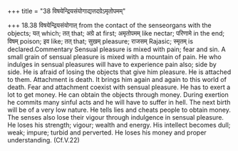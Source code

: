 +++
title = "38 विषयेन्द्रियसंयोगाद्यत्तदग्रेऽमृतोपमम्"

+++
18.38 विषयेन्द्रियसंयोगात् from the contact of the senseorgans with the
objects; यत् which; तत् that; अग्रे at first; अमृतोपमम् like nectar;
परिणामे in the end; विषम् poison; इव like; तत् that; सुखम् pleasure;
राजसम् Rajasic; स्मृतम् is declared.Commentary Sensual pleasure is mixed
with pain; fear and sin. A small grain of sensual pleasure is mixed with
a mountain of pain. He who indulges in sensual pleasures will have to
experience pain also; side by side. He is afraid of losing the objects
that give him pleasure. He is attached to them. Attachment is death. It
brings him again and again to this world of death. Fear and attachment
coexist with sensual pleasure. He has to exert a lot to get money. He
can obtain the objects through money. During exertion he commits many
sinful acts and he will have to suffer in hell. The next birth will be
of a very low nature. He tells lies and cheats people to obtain money.
The senses also lose their vigour through indulgence in sensual
pleasure. He loses his strength; vigour; wealth and energy. His
intellect becomes dull; weak; impure; turbid and perverted. He loses his
money and proper understanding. (Cf.V.22)
